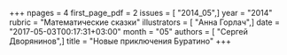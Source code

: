 +++
npages = 4
first_page_pdf = 2
issues = [ "2014_05",]
year = "2014"
rubric = "Математические сказки"
illustrators = [ "Анна Горлач",]
date = "2017-05-03T00:17:31+03:00"
month = "05"
authors = [ "Сергей Дворянинов",]
title = "Новые приключения Буратино"
+++
